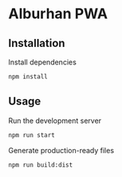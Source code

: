 # Alburhan PWA
## Installation

Install dependencies

```bash
npm install
```
## Usage
 Run the development server
```bash
npm run start
```
Generate production-ready files

```bash
npm run build:dist
```
